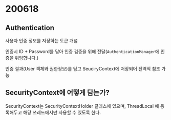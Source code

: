 # 200618

## Authentication

사용자 인증 정보를 저장하는 토큰 개념

인증시 ID + Password를 담아 인증 검증을 위해 전달(`AuthenticationManager`에 인증을 위임합니다.)

인증 결과(User 객체와 권한정보)를 담고 SeuciryContext에 저장되어 전역적 참조 가능

## SecurityContext에 어떻게 담는가?

SecurityContext는 SecurityContextHolder 클래스에 있으며, ThreadLocal 에 등록해두고 해당 쓰레드에서만 사용할 수 있도록 한다.